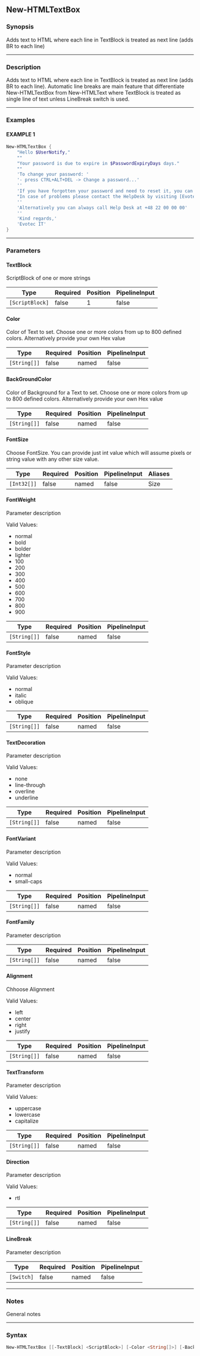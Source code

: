 New-HTMLTextBox
---------------




### Synopsis
Adds text to HTML where each line in TextBlock is treated as next line (adds BR to each line)



---


### Description

Adds text to HTML where each line in TextBlock is treated as next line (adds BR to each line).
Automatic line breaks are main feature that differentiate New-HTMLTextBox from New-HTMLText
where TextBlock is treated as single line of text unless LineBreak switch is used.



---


### Examples
#### EXAMPLE 1
```PowerShell
New-HTMLTextBox {
    "Hello $UserNotify,"
    ""
    "Your password is due to expire in $PasswordExpiryDays days."
    ""
    'To change your password: '
    '- press CTRL+ALT+DEL -> Change a password...'
    ''
    'If you have forgotten your password and need to reset it, you can do this by clicking here. '
    "In case of problems please contact the HelpDesk by visiting [Evotec Website](https://evotec.xyz) or by sending an email to Help Desk."
    ''
    'Alternatively you can always call Help Desk at +48 22 00 00 00'
    ''
    'Kind regards,'
    'Evotec IT'
}
```



---


### Parameters
#### **TextBlock**

ScriptBlock of one or more strings






|Type           |Required|Position|PipelineInput|
|---------------|--------|--------|-------------|
|`[ScriptBlock]`|false   |1       |false        |



#### **Color**

Color of Text to set. Choose one or more colors from up to 800 defined colors. Alternatively provide your own Hex value






|Type        |Required|Position|PipelineInput|
|------------|--------|--------|-------------|
|`[String[]]`|false   |named   |false        |



#### **BackGroundColor**

Color of Background for a Text to set. Choose one or more colors from up to 800 defined colors. Alternatively provide your own Hex value






|Type        |Required|Position|PipelineInput|
|------------|--------|--------|-------------|
|`[String[]]`|false   |named   |false        |



#### **FontSize**

Choose FontSize. You can provide just int value which will assume pixels or string value with any other size value.






|Type       |Required|Position|PipelineInput|Aliases|
|-----------|--------|--------|-------------|-------|
|`[Int32[]]`|false   |named   |false        |Size   |



#### **FontWeight**

Parameter description



Valid Values:

* normal
* bold
* bolder
* lighter
* 100
* 200
* 300
* 400
* 500
* 600
* 700
* 800
* 900






|Type        |Required|Position|PipelineInput|
|------------|--------|--------|-------------|
|`[String[]]`|false   |named   |false        |



#### **FontStyle**

Parameter description



Valid Values:

* normal
* italic
* oblique






|Type        |Required|Position|PipelineInput|
|------------|--------|--------|-------------|
|`[String[]]`|false   |named   |false        |



#### **TextDecoration**

Parameter description



Valid Values:

* none
* line-through
* overline
* underline






|Type        |Required|Position|PipelineInput|
|------------|--------|--------|-------------|
|`[String[]]`|false   |named   |false        |



#### **FontVariant**

Parameter description



Valid Values:

* normal
* small-caps






|Type        |Required|Position|PipelineInput|
|------------|--------|--------|-------------|
|`[String[]]`|false   |named   |false        |



#### **FontFamily**

Parameter description






|Type        |Required|Position|PipelineInput|
|------------|--------|--------|-------------|
|`[String[]]`|false   |named   |false        |



#### **Alignment**

Chhoose Alignment



Valid Values:

* left
* center
* right
* justify






|Type        |Required|Position|PipelineInput|
|------------|--------|--------|-------------|
|`[String[]]`|false   |named   |false        |



#### **TextTransform**

Parameter description



Valid Values:

* uppercase
* lowercase
* capitalize






|Type        |Required|Position|PipelineInput|
|------------|--------|--------|-------------|
|`[String[]]`|false   |named   |false        |



#### **Direction**

Parameter description



Valid Values:

* rtl






|Type        |Required|Position|PipelineInput|
|------------|--------|--------|-------------|
|`[String[]]`|false   |named   |false        |



#### **LineBreak**

Parameter description






|Type      |Required|Position|PipelineInput|
|----------|--------|--------|-------------|
|`[Switch]`|false   |named   |false        |





---


### Notes
General notes



---


### Syntax
```PowerShell
New-HTMLTextBox [[-TextBlock] <ScriptBlock>] [-Color <String[]>] [-BackGroundColor <String[]>] [-FontSize <Int32[]>] [-FontWeight <String[]>] [-FontStyle <String[]>] [-TextDecoration <String[]>] [-FontVariant <String[]>] [-FontFamily <String[]>] [-Alignment <String[]>] [-TextTransform <String[]>] [-Direction <String[]>] [-LineBreak] [<CommonParameters>]
```
